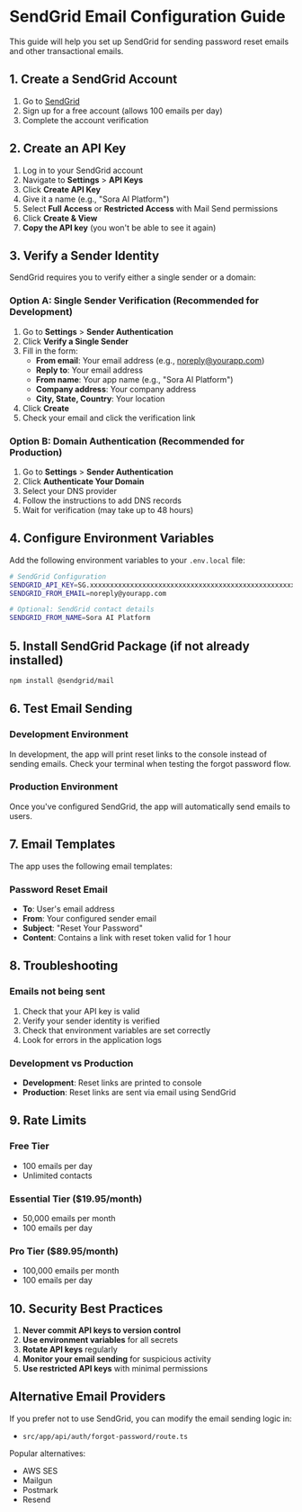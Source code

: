# SendGrid Email Configuration Guide

This guide will help you set up SendGrid for sending password reset emails and other transactional emails.

## 1. Create a SendGrid Account

1. Go to [SendGrid](https://sendgrid.com/)
2. Sign up for a free account (allows 100 emails per day)
3. Complete the account verification

## 2. Create an API Key

1. Log in to your SendGrid account
2. Navigate to **Settings** > **API Keys**
3. Click **Create API Key**
4. Give it a name (e.g., "Sora AI Platform")
5. Select **Full Access** or **Restricted Access** with Mail Send permissions
6. Click **Create & View**
7. **Copy the API key** (you won't be able to see it again)

## 3. Verify a Sender Identity

SendGrid requires you to verify either a single sender or a domain:

### Option A: Single Sender Verification (Recommended for Development)

1. Go to **Settings** > **Sender Authentication**
2. Click **Verify a Single Sender**
3. Fill in the form:
   - **From email**: Your email address (e.g., noreply@yourapp.com)
   - **Reply to**: Your email address
   - **From name**: Your app name (e.g., "Sora AI Platform")
   - **Company address**: Your company address
   - **City, State, Country**: Your location
4. Click **Create**
5. Check your email and click the verification link

### Option B: Domain Authentication (Recommended for Production)

1. Go to **Settings** > **Sender Authentication**
2. Click **Authenticate Your Domain**
3. Select your DNS provider
4. Follow the instructions to add DNS records
5. Wait for verification (may take up to 48 hours)

## 4. Configure Environment Variables

Add the following environment variables to your `.env.local` file:

```bash
# SendGrid Configuration
SENDGRID_API_KEY=SG.xxxxxxxxxxxxxxxxxxxxxxxxxxxxxxxxxxxxxxxxxxxxxxxxxxxxxxxxxxxxxxxx
SENDGRID_FROM_EMAIL=noreply@yourapp.com

# Optional: SendGrid contact details
SENDGRID_FROM_NAME=Sora AI Platform
```

## 5. Install SendGrid Package (if not already installed)

```bash
npm install @sendgrid/mail
```

## 6. Test Email Sending

### Development Environment

In development, the app will print reset links to the console instead of sending emails. Check your terminal when testing the forgot password flow.

### Production Environment

Once you've configured SendGrid, the app will automatically send emails to users.

## 7. Email Templates

The app uses the following email templates:

### Password Reset Email
- **To**: User's email address
- **From**: Your configured sender email
- **Subject**: "Reset Your Password"
- **Content**: Contains a link with reset token valid for 1 hour

## 8. Troubleshooting

### Emails not being sent

1. Check that your API key is valid
2. Verify your sender identity is verified
3. Check that environment variables are set correctly
4. Look for errors in the application logs

### Development vs Production

- **Development**: Reset links are printed to console
- **Production**: Reset links are sent via email using SendGrid

## 9. Rate Limits

### Free Tier
- 100 emails per day
- Unlimited contacts

### Essential Tier ($19.95/month)
- 50,000 emails per month
- 100 emails per day

### Pro Tier ($89.95/month)
- 100,000 emails per month
- 100 emails per day

## 10. Security Best Practices

1. **Never commit API keys to version control**
2. **Use environment variables** for all secrets
3. **Rotate API keys** regularly
4. **Monitor your email sending** for suspicious activity
5. **Use restricted API keys** with minimal permissions

## Alternative Email Providers

If you prefer not to use SendGrid, you can modify the email sending logic in:
- `src/app/api/auth/forgot-password/route.ts`

Popular alternatives:
- AWS SES
- Mailgun
- Postmark
- Resend

